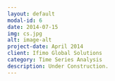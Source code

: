 ```yaml
---
layout: default
modal-id: 6
date: 2014-07-15
img: cs.jpg
alt: image-alt
project-date: April 2014
client: Ifimo Global Solutions
category: Time Series Analysis
description: Under Construction.
---
```

